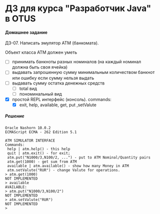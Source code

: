 ﻿# ДЗ для курса "Разработчик Java" в OTUS


#### Домашнее задание

ДЗ-07. Написать эмулятор АТМ (банкомата).

Объект класса АТМ должен уметь
- [ ] принимать банкноты разных номиналов (на каждый номинал должна быть своя ячейка)
- [ ] выдавать запрошенную сумму минимальным количеством банкнот или ошибку если сумму нельзя выдать
- [ ] выдавать сумму остатка денежных средств 
  - [ ] total вид
  - [ ] пономинальный вид

- [x] простой REPL интерфейс (консоль). 
  commands:
  - [x] exit, help, available, get, put ,setValute

##### Решение

``` 
Oracle Nashorn 10.0.2
ECMAScript ECMA - 262 Edition 5.1

ATM SIMULATOR INTERFACE
Commands:
 help | atm.help() - this help
 quit | atm.exit() - for exit;
 atm.put("N1000/3,N100/2, ...") - put to ATM Nominal/Quantity pairs
 atm.get(1000) - get sum from ATM
 available | atm.available() - show how many Money in ATM
 atm.setValute("RUR") - change Valute for operations.
> atm.get(1000)
NOT IMPLEMENTED
> available
AVAILABLE: 
> atm.put("N1000/3,N100/2")
NOT IMPLEMENTED
> atm.setValute("RUR")
NOT IMPLEMENTED
> 
```